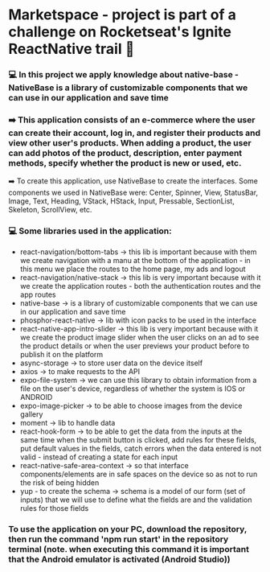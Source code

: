 # Marketspace - project is part of a challenge on Rocketseat's Ignite ReactNative trail 🚀

### 💻 In this project we apply knowledge about native-base - NativeBase is a library of customizable components that we can use in our application and save time

### ➡️ This application consists of an e-commerce where the user can create their account, log in, and register their products and view other user's products. When adding a product, the user can add photos of the product, description, enter payment methods, specify whether the product is new or used, etc.

➡️ To create this application, use NativeBase to create the interfaces. Some components we used in NativeBase were: Center, Spinner, View, StatusBar, Image, Text, Heading, VStack, HStack, Input, Pressable, SectionList, Skeleton, ScrollView, etc.

### 💻 Some libraries used in the application:

- react-navigation/bottom-tabs -> this lib is important because with them we create navigation with a manu at the bottom of the application - in this menu we place the routes to the home page, my ads and logout
- react-navigation/native-stack -> this lib is very important because with it we create the application routes - both the authentication routes and the app routes
- native-base -> is a library of customizable components that we can use in our application and save time
- phosphor-react-native -> lib with icon packs to be used in the interface
- react-native-app-intro-slider -> this lib is very important because with it we create the product image slider when the user clicks on an ad to see the product details or when the user previews your product before to publish it on the platform
- async-storage -> to store user data on the device itself
- axios -> to make requests to the API
- expo-file-system -> we can use this library to obtain information from a file on the user's device, regardless of whether the system is IOS or ANDROID
- expo-image-picker -> to be able to choose images from the device gallery
- moment -> lib to handle data
- react-hook-form -> to be able to get the data from the inputs at the same time when the submit button is clicked, add rules for these fields, put default values ​​in the fields, catch errors when the data entered is not valid - instead of creating a state for each input
- react-native-safe-area-context -> so that interface components/elements are in safe spaces on the device so as not to run the risk of being hidden
- yup - to create the schema -> schema is a model of our form (set of inputs) that we will use to define what the fields are and the validation rules for those fields

### To use the application on your PC, download the repository, then run the command 'npm run start' in the repository terminal (note. when executing this command it is important that the Android emulator is activated (Android Studio))
